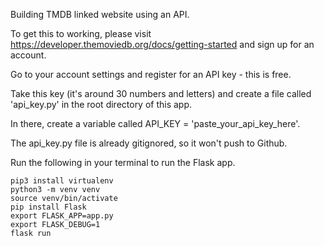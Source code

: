 Building TMDB linked website using an API.

To get this to working, please visit https://developer.themoviedb.org/docs/getting-started and sign up for an account.

Go to your account settings and register for an API key - this is free.

Take this key (it's around 30 numbers and letters) and create a file called 'api_key.py' in the root directory of this app.

In there, create a variable called API_KEY = 'paste_your_api_key_here'.

The api_key.py file is already gitignored, so it won't push to Github.

Run the following in your terminal to run the Flask app.

```
pip3 install virtualenv
python3 -m venv venv
source venv/bin/activate
pip install Flask
export FLASK_APP=app.py
export FLASK_DEBUG=1
flask run
```
